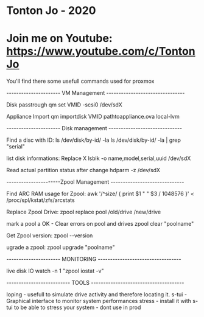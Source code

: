 # Tonton Jo - 2020
# Join me on Youtube: https://www.youtube.com/c/TontonJo

You'll find there some usefull commands used for proxmox

---------------------- VM Management --------------------------------

Disk passtrough
qm set VMID -scsi0 /dev/sdX

Appliance Import
qm importdisk VMID pathtoappliance.ova local-lvm


---------------------- Disk management ------------------------------

Find a disc with ID:
ls /dev/disk/by-id/ -la
ls /dev/disk/by-id/ -la | grep "serial"

list disk informations: Replace X
lsblk -o name,model,serial,uuid /dev/sdX

Read actual partition status after change
hdparm -z /dev/sdX

----------------------Zpool Management ------------------------------

Find ARC RAM usage for Zpool:
awk '/^size/ { print $1 " " $3 / 1048576 }' < /proc/spl/kstat/zfs/arcstats

Replace Zpool Drive:
zpool replace pool /old/drive /new/drive

mark a pool a OK - Clear errors on pool and drives
zpool clear "poolname"

Get Zpool version:
zpool --version

ugrade a zpool:
zpool upgrade "poolname"

---------------------- MONITORING ----------------------------------

live disk IO
watch -n 1 "zpool iostat -v"

-------------------------- TOOLS --------------------------------------

Ioping - usefull to simulate drive activity and therefore locating it.
s-tui - Graphical interface to monitor system performances
stress - install it with s-tui to be able to stress your system - dont use in prod
